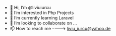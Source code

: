 - 👋 Hi, I’m @liviuiurcu
- 👀 I’m interested in Php Projects
- 🌱 I’m currently learning Laravel
- 💞️ I’m looking to collaborate on ...
- 📫 How to reach me ----> liviu_iurcu@yahoo.de

<!---
liviuiurcu/liviuiurcu is a ✨ special ✨ repository because its `README.md` (this file) appears on your GitHub profile.
You can click the Preview link to take a look at your changes.
--->

